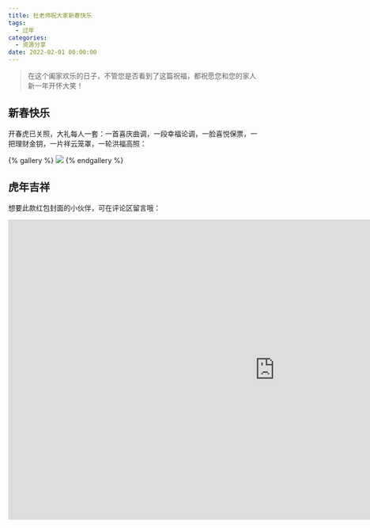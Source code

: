 ```yaml
---
title: 杜老师祝大家新春快乐
tags:
  - 过年
categories:
  - 资源分享
date: 2022-02-01 00:00:00
---
```


> 在这个阖家欢乐的日子，不管您是否看到了这篇祝福，都祝愿您和您的家人新一年开怀大笑！

<!-- more -->

## 新春快乐

开春虎已关照，大礼每人一套：一首喜庆曲调，一段幸福论调，一脸喜悦保票，一把理财金钥，一片祥云笼罩，一轮洪福高照：

{% gallery %}
![](https://cdn.dusays.com/2022/02/429-1.jpg)
{% endgallery %}

## 虎年吉祥

想要此款红包封面的小伙伴，可在评论区留言哦：

<iframe src="https://player.bilibili.com/player.html?bvid=BV18S4y1G72q&page=1" scrolling="no" border="0" frameborder="no" framespacing="0" allowfullscreen="true" width="1078" height="607"> </iframe>